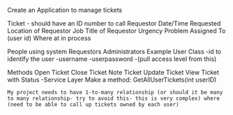 Create an Application to manage tickets

Ticket 
        - should have an ID number to call 
        Requestor
        Date/Time Requested 
        Location of Requestor
        Job Title of Requestor
        Urgency 
        Problem
        Assigned To (user id)
        Where at in process 

People using system 
    Requestors
    Administrators 
    Example 
            User Class 
                -id to identify the user
                -username
                -userpassword
                -(pull access level from this) 
                

Methods
    Open Ticket
    Close Ticket
    Note Ticket
    Update Ticket
    View Ticket with Status
    -Service Layer Make a method: GetAllUserTickets(int userID)
    



    My project needs to have 1-to-many relationship (or should it be many to many relationship- try to avoid this- this is very complex) where (need to be able to call up tickets owned by each user)